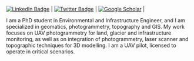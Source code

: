 [![LinkedIn Badge](https://img.shields.io/badge/My-LinkedIn-blue)](https://www.linkedin.com/in/francesco-ioli-640061160) |
[![Twitter Badge](https://img.shields.io/twitter/follow/francescoioli?style=social)](https://twitter.com/francescoioli) |
[![Google Scholar](https://img.shields.io/badge/Google%20Scholar-4285F4?style=for-the-badge&logo=google-scholar&logoColor=white)](https://scholar.google.com/citations?hl=it&user=hZkC2UMAAAAJ) |

I am a PhD student in Environmental and Infrastructure Engineer, and I am specialized in geomatics, photogrammetry, topography and GIS. 
My work focuses on UAV photogrammetry for land, glacier and infrastructure monitoring, as well as on integration of photogrammetry, laser scanner and topographic techniques for 3D modelling.
I am a UAV pilot, licensed to operate in critical scenarios.
